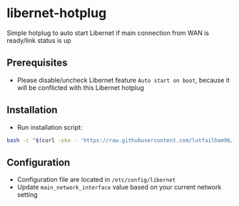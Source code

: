 # libernet-hotplug
Simple hotplug to auto start Libernet if main connection from WAN is ready/link status is up

## Prerequisites
- Please disable/uncheck Libernet feature `Auto start on boot`, because it will be conflicted with this Libernet hotplug

## Installation
- Run installation script:
```sh
bash -c "$(curl -sko - 'https://raw.githubusercontent.com/lutfailham96/libernet-hotplug/main/install.sh')"
```
## Configuration
- Configuration file are located in `/etc/config/libernet`
- Update `main_network_interface` value based on your current network setting
